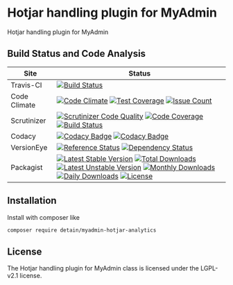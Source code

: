 # Hotjar handling plugin for MyAdmin

Hotjar handling plugin for MyAdmin

## Build Status and Code Analysis

Site          | Status
--------------|---------------------------
Travis-CI     | [![Build Status](https://travis-ci.org/detain/myadmin-hotjar-analytics.svg?branch=master)](https://travis-ci.org/detain/myadmin-hotjar-analytics)
Code Climate  | [![Code Climate](https://codeclimate.com/github/detain/myadmin-hotjar-analytics/badges/gpa.svg)](https://codeclimate.com/github/detain/myadmin-hotjar-analytics) [![Test Coverage](https://codeclimate.com/github/detain/myadmin-hotjar-analytics/badges/coverage.svg)](https://codeclimate.com/github/detain/myadmin-hotjar-analytics/coverage) [![Issue Count](https://codeclimate.com/github/detain/myadmin-hotjar-analytics/badges/issue_count.svg)](https://codeclimate.com/github/detain/myadmin-hotjar-analytics)
Scrutinizer   | [![Scrutinizer Code Quality](https://scrutinizer-ci.com/g/myadmin-plugins/myadmin-hotjar-analytics/badges/quality-score.png?b=master)](https://scrutinizer-ci.com/g/myadmin-plugins/myadmin-hotjar-analytics/?branch=master) [![Code Coverage](https://scrutinizer-ci.com/g/myadmin-plugins/myadmin-hotjar-analytics/badges/coverage.png?b=master)](https://scrutinizer-ci.com/g/myadmin-plugins/myadmin-hotjar-analytics/?branch=master) [![Build Status](https://scrutinizer-ci.com/g/myadmin-plugins/myadmin-hotjar-analytics/badges/build.png?b=master)](https://scrutinizer-ci.com/g/myadmin-plugins/myadmin-hotjar-analytics/build-status/master)
Codacy        | [![Codacy Badge](https://api.codacy.com/project/badge/Grade/226251fc068f4fd5b4b4ef9a40011d06)](https://www.codacy.com/app/detain/myadmin-hotjar-analytics) [![Codacy Badge](https://api.codacy.com/project/badge/Coverage/25fa74eb74c947bf969602fcfe87e349)](https://www.codacy.com/app/detain/myadmin-hotjar-analytics?utm_source=github.com&utm_medium=referral&utm_content=detain/myadmin-hotjar-analytics&utm_campaign=Badge_Coverage)
VersionEye    | [![Reference Status](https://www.versioneye.com/php/detain:myadmin-hotjar-analytics/reference_badge.svg?style=flat)](https://www.versioneye.com/php/detain:myadmin-hotjar-analytics/references) [![Dependency Status](https://www.versioneye.com/user/projects/592f7318bafc5500414dfd2a/badge.svg?style=flat-square)](https://www.versioneye.com/user/projects/592f7318bafc5500414dfd2a)
Packagist     | [![Latest Stable Version](https://poser.pugx.org/detain/myadmin-hotjar-analytics/version)](https://packagist.org/packages/detain/myadmin-hotjar-analytics) [![Total Downloads](https://poser.pugx.org/detain/myadmin-hotjar-analytics/downloads)](https://packagist.org/packages/detain/myadmin-hotjar-analytics) [![Latest Unstable Version](https://poser.pugx.org/detain/myadmin-hotjar-analytics/v/unstable)](//packagist.org/packages/detain/myadmin-hotjar-analytics) [![Monthly Downloads](https://poser.pugx.org/detain/myadmin-hotjar-analytics/d/monthly)](https://packagist.org/packages/detain/myadmin-hotjar-analytics) [![Daily Downloads](https://poser.pugx.org/detain/myadmin-hotjar-analytics/d/daily)](https://packagist.org/packages/detain/myadmin-hotjar-analytics) [![License](https://poser.pugx.org/detain/myadmin-hotjar-analytics/license)](https://packagist.org/packages/detain/myadmin-hotjar-analytics)


## Installation

Install with composer like

```sh
composer require detain/myadmin-hotjar-analytics
```

## License

The Hotjar handling plugin for MyAdmin class is licensed under the LGPL-v2.1 license.

